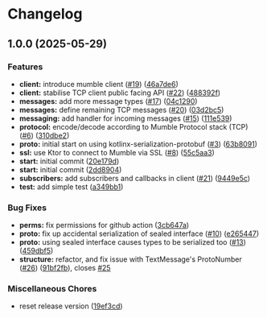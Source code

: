 # Changelog

## 1.0.0 (2025-05-29)


### Features

* **client:** introduce mumble client ([#19](https://github.com/jake-does-dev/mumblekt/issues/19)) ([46a7de6](https://github.com/jake-does-dev/mumblekt/commit/46a7de604bcd45ea1ea61ea8027d806b026c077a))
* **client:** stabilise TCP client public facing API ([#22](https://github.com/jake-does-dev/mumblekt/issues/22)) ([488392f](https://github.com/jake-does-dev/mumblekt/commit/488392fdf948bcec0a00f702922f848c2fd006c6))
* **messages:** add more message types ([#17](https://github.com/jake-does-dev/mumblekt/issues/17)) ([04c1290](https://github.com/jake-does-dev/mumblekt/commit/04c12901b3ef35247e7a7fe30e2661375b675784))
* **messages:** define remaining TCP messages ([#20](https://github.com/jake-does-dev/mumblekt/issues/20)) ([03d2bc5](https://github.com/jake-does-dev/mumblekt/commit/03d2bc53998f82f6e4160c5a3b65f87d51c57ee9))
* **messaging:** add handler for incoming messages ([#15](https://github.com/jake-does-dev/mumblekt/issues/15)) ([111e539](https://github.com/jake-does-dev/mumblekt/commit/111e539c2b4d7a64618e8da596cbc6098f3833e5))
* **protocol:** encode/decode according to Mumble Protocol stack (TCP) ([#6](https://github.com/jake-does-dev/mumblekt/issues/6)) ([310dbe2](https://github.com/jake-does-dev/mumblekt/commit/310dbe20886ffe6daa3503d0f5abed471a1ea562))
* **proto:** initial start on using kotlinx-serialization-protobuf ([#3](https://github.com/jake-does-dev/mumblekt/issues/3)) ([63b8091](https://github.com/jake-does-dev/mumblekt/commit/63b80918f1c22a2b0a20cdf687f9e7adc33dfe66))
* **ssl:** use Ktor to connect to Mumble via SSL  ([#8](https://github.com/jake-does-dev/mumblekt/issues/8)) ([55c5aa3](https://github.com/jake-does-dev/mumblekt/commit/55c5aa34537b56428ed3add60d3738c160e7a18c))
* **start:** initial commit ([20e179d](https://github.com/jake-does-dev/mumblekt/commit/20e179d71b99cf71a484dbdcce636d5bf9bdb0d2))
* **start:** initial commit ([2dd8904](https://github.com/jake-does-dev/mumblekt/commit/2dd89047379f065026c2c9645c314fcfe24ffb03))
* **subscribers:** add subscribers and callbacks in client ([#21](https://github.com/jake-does-dev/mumblekt/issues/21)) ([9449e5c](https://github.com/jake-does-dev/mumblekt/commit/9449e5caad4614227abcb9e2a73528f34a7077bb))
* **test:** add simple test ([a349bb1](https://github.com/jake-does-dev/mumblekt/commit/a349bb11c029a6b6d286e155604efe0523ea8079))


### Bug Fixes

* **perms:** fix permissions for github action ([3cb647a](https://github.com/jake-does-dev/mumblekt/commit/3cb647a96b40cddbc50c4c79d58bdfa3f9d19658))
* **proto:** fix up accidental serialization of sealed interface ([#10](https://github.com/jake-does-dev/mumblekt/issues/10)) ([e265447](https://github.com/jake-does-dev/mumblekt/commit/e26544738a04d536dd5be0430f207c9a76b35110))
* **proto:** using sealed interface causes types to be serialized too ([#13](https://github.com/jake-does-dev/mumblekt/issues/13)) ([459dbf5](https://github.com/jake-does-dev/mumblekt/commit/459dbf55fbc755a22f4f915e062e02e12a155550))
* **structure:** refactor, and fix issue with TextMessage's ProtoNumber ([#26](https://github.com/jake-does-dev/mumblekt/issues/26)) ([91bf2fb](https://github.com/jake-does-dev/mumblekt/commit/91bf2fb5819e059ba0d165def6076a045ad7d3fd)), closes [#25](https://github.com/jake-does-dev/mumblekt/issues/25)


### Miscellaneous Chores

* reset release version ([19ef3cd](https://github.com/jake-does-dev/mumblekt/commit/19ef3cda8ef1ca2edaac8ff9191824f645c9994d))
